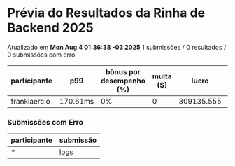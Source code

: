 # Prévia do Resultados da Rinha de Backend 2025
Atualizado em **Mon Aug  4 01:36:38 -03 2025**
       1 submissões /        0 resultados /        0 submissões com erro


| participante | p99 | bônus por desempenho (%) | multa ($) | lucro | submissão |
| -- | -- | -- | -- | -- | -- |
|	franklaercio	|	170.61ms	|	0%	|	0	|	309135.555	|	[franklaercio](https://github.com/zanfranceschi/rinha-de-backend-2025/tree/main/participantes/franklaercio)
### Submissões com Erro


| participante | submissão |
| -- | -- |
| * | [logs](https://github.com/zanfranceschi/rinha-de-backend-2025/tree/main/participantes/*) |
